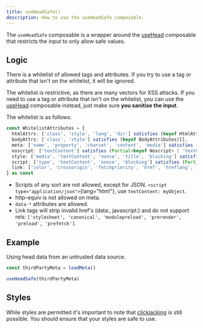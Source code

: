 ```yaml
---
title: useHeadSafe()
description: How to use the useHeadSafe composable.
---
```


The `useHeadSafe` composable is a wrapper around the [useHead](/guide/composables/use-head) composable that restricts the input to only allow safe values.

## Logic

There is a whitelist of allowed tags and attributes. If you try to use a tag or attribute that isn't on the whitelist, it will be ignored.

The whitelist is restrictive, as there are many vectors for XSS attacks. If you need to use a tag or attribute that isn't on the whitelist, you can use the [useHead](/guide/composables/use-head) composable instead,
just make sure **you sanitise the input**.

The whitelist is as follows:

```ts
const WhitelistAttributes = {
  htmlAttrs: ['class', 'style', 'lang', 'dir'] satisfies (keyof HtmlAttributes)[],
  bodyAttrs: ['class', 'style'] satisfies (keyof BodyAttributes)[],
  meta: ['name', 'property', 'charset', 'content', 'media'] satisfies (keyof Meta)[],
  noscript: ['textContent'] satisfies (Partial<keyof Noscript> | 'textContent')[],
  style: ['media', 'textContent', 'nonce', 'title', 'blocking'] satisfies (Partial<keyof Style> | 'textContent')[],
  script: ['type', 'textContent', 'nonce', 'blocking'] satisfies (Partial<keyof Script> | 'textContent')[],
  link: ['color', 'crossorigin', 'fetchpriority', 'href', 'hreflang', 'imagesrcset', 'imagesizes', 'integrity', 'media', 'referrerpolicy', 'rel', 'sizes', 'type'] satisfies (keyof Link)[],
} as const
```

- Scripts of any sort are not allowed, except for JSON. `<script type="application/json">`{lang="html"}, use `textContent: myObject`.
- http-equiv is not allowed on meta.
- `data-*` attributes are allowed.
- Link tags will strip invalid href's (data:, javascript:) and do not support rels: `['stylesheet', 'canonical', 'modulepreload', 'prerender', 'preload', 'prefetch']`.

## Example

Using head data from an untrusted data source.

```ts
const thirdPartyMeta = loadMeta()

useHeadSafe(thirdPartyMeta)
```

## Styles

While styles are permitted it's important to note that [clickjacking](https://en.wikipedia.org/wiki/Clickjacking) is still possible. You should ensure that your styles are safe to use.
